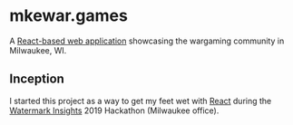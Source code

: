 # mkewar.games
A [React-based web application](https://mkewargames-firebase.firebaseapp.com/) showcasing the wargaming community in Milwaukee, WI.

## Inception
I started this project as a way to get my feet wet with [React](https://reactjs.org/) during the [Watermark Insights](https://www.watermarkinsights.com/) 2019 Hackathon (Milwaukee office).
